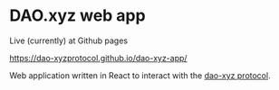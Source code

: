 # DAO.xyz web app

Live (currently) at Github pages

https://dao-xyzprotocol.github.io/dao-xyz-app/


Web application written in React to interact with the [dao-xyz protocol](https://github.com/dao-xyzprotocol/dao-xyz-protocol).